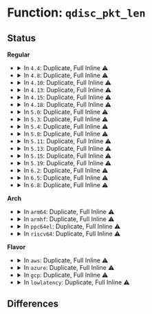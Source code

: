 # Function: <code>qdisc_pkt_len</code>

## Status
<b>Regular</b>
<ul>
<li>
<details>
<summary>In <code>4.4</code>: Duplicate, Full Inline ⚠️</summary>

**Collision:** Static Duplication

**Inline:** Full

**Transformation:** False

**Instances:**

```
In net/core/dev.c (0)
Location: include/net/sch_generic.h:475
Inline: True
```
```
In net/sched/sch_generic.c (0)
Location: include/net/sch_generic.h:475
Inline: True
```
```
In net/sched/sch_fifo.c (ffffffff8174905d)
Location: include/net/sch_generic.h:475
Inline: True
Inline callers:
  - net/sched/sch_fifo.c:qdisc_queue_drop
  - net/sched/sch_fifo.c:qdisc_queue_drop_head
```
</details>
</li>
<li>
<details>
<summary>In <code>4.8</code>: Duplicate, Full Inline ⚠️</summary>

**Collision:** Static Duplication

**Inline:** Full

**Transformation:** False

**Instances:**

```
In net/core/dev.c (0)
Location: include/net/sch_generic.h:478
Inline: True
```
```
In net/sched/sch_generic.c (0)
Location: include/net/sch_generic.h:478
Inline: True
```
```
In net/sched/sch_fifo.c (0)
Location: include/net/sch_generic.h:478
Inline: True
```
</details>
</li>
<li>
<details>
<summary>In <code>4.10</code>: Duplicate, Full Inline ⚠️</summary>

**Collision:** Static Duplication

**Inline:** Full

**Transformation:** False

**Instances:**

```
In net/core/dev.c (0)
Location: include/net/sch_generic.h:486
Inline: True
```
```
In net/sched/sch_generic.c (0)
Location: include/net/sch_generic.h:486
Inline: True
```
```
In net/sched/sch_fifo.c (0)
Location: include/net/sch_generic.h:486
Inline: True
```
</details>
</li>
<li>
<details>
<summary>In <code>4.13</code>: Duplicate, Full Inline ⚠️</summary>

**Collision:** Static Duplication

**Inline:** Full

**Transformation:** False

**Instances:**

```
In net/core/dev.c (0)
Location: include/net/sch_generic.h:531
Inline: True
```
```
In net/sched/sch_generic.c (0)
Location: include/net/sch_generic.h:531
Inline: True
```
```
In net/sched/sch_fifo.c (0)
Location: include/net/sch_generic.h:531
Inline: True
```
</details>
</li>
<li>
<details>
<summary>In <code>4.15</code>: Duplicate, Full Inline ⚠️</summary>

**Collision:** Static Duplication

**Inline:** Full

**Transformation:** False

**Instances:**

```
In net/core/dev.c (0)
Location: include/net/sch_generic.h:546
Inline: True
```
```
In net/sched/sch_generic.c (0)
Location: include/net/sch_generic.h:546
Inline: True
```
```
In net/sched/sch_fifo.c (0)
Location: include/net/sch_generic.h:546
Inline: True
```
</details>
</li>
<li>
<details>
<summary>In <code>4.18</code>: Duplicate, Full Inline ⚠️</summary>

**Collision:** Static Duplication

**Inline:** Full

**Transformation:** False

**Instances:**

```
In net/core/dev.c (ffffffff8189413a)
Location: include/net/sch_generic.h:617
Inline: True
Inline callers:
  - net/core/dev.c:__dev_queue_xmit
  - net/core/dev.c:__dev_queue_xmit
```
```
In net/sched/sch_generic.c (ffffffff818cc13d)
Location: include/net/sch_generic.h:617
Inline: True
Inline callers:
  - net/sched/sch_generic.c:pfifo_fast_dequeue
  - net/sched/sch_generic.c:pfifo_fast_dequeue
  - net/sched/sch_generic.c:pfifo_fast_enqueue
  - net/sched/sch_generic.c:__qdisc_run
  - net/sched/sch_generic.c:__qdisc_run
  - net/sched/sch_generic.c:__qdisc_run
  - net/sched/sch_generic.c:__qdisc_run
  - net/sched/sch_generic.c:__qdisc_run
  - net/sched/sch_generic.c:__qdisc_run
  - net/sched/sch_generic.c:sch_direct_xmit
  - net/sched/sch_generic.c:sch_direct_xmit
  - net/sched/sch_generic.c:sch_direct_xmit
  - net/sched/sch_generic.c:sch_direct_xmit
```
```
In net/sched/sch_fifo.c (ffffffff818d7f0c)
Location: include/net/sch_generic.h:617
Inline: True
Inline callers:
  - net/sched/sch_fifo.c:pfifo_tail_enqueue
  - net/sched/sch_fifo.c:pfifo_tail_enqueue
  - net/sched/sch_fifo.c:pfifo_tail_enqueue
  - net/sched/sch_fifo.c:qdisc_dequeue_head
  - net/sched/sch_fifo.c:qdisc_dequeue_head
```
</details>
</li>
<li>
<details>
<summary>In <code>5.0</code>: Duplicate, Full Inline ⚠️</summary>

**Collision:** Static Duplication

**Inline:** Full

**Transformation:** False

**Instances:**

```
In net/core/dev.c (ffffffff818b4b21)
Location: include/net/sch_generic.h:716
Inline: True
Inline callers:
  - net/core/dev.c:__dev_queue_xmit
  - net/core/dev.c:__dev_queue_xmit
```
```
In net/sched/sch_generic.c (ffffffff818f6b7d)
Location: include/net/sch_generic.h:716
Inline: True
Inline callers:
  - net/sched/sch_generic.c:pfifo_fast_dequeue
  - net/sched/sch_generic.c:pfifo_fast_dequeue
  - net/sched/sch_generic.c:pfifo_fast_enqueue
  - net/sched/sch_generic.c:__qdisc_run
  - net/sched/sch_generic.c:__qdisc_run
  - net/sched/sch_generic.c:__qdisc_run
  - net/sched/sch_generic.c:__qdisc_run
  - net/sched/sch_generic.c:__qdisc_run
  - net/sched/sch_generic.c:__qdisc_run
  - net/sched/sch_generic.c:sch_direct_xmit
  - net/sched/sch_generic.c:sch_direct_xmit
  - net/sched/sch_generic.c:sch_direct_xmit
  - net/sched/sch_generic.c:sch_direct_xmit
```
```
In net/sched/sch_fifo.c (ffffffff819046fc)
Location: include/net/sch_generic.h:716
Inline: True
Inline callers:
  - net/sched/sch_fifo.c:pfifo_tail_enqueue
  - net/sched/sch_fifo.c:pfifo_tail_enqueue
  - net/sched/sch_fifo.c:pfifo_tail_enqueue
  - net/sched/sch_fifo.c:qdisc_dequeue_head
  - net/sched/sch_fifo.c:qdisc_dequeue_head
```
</details>
</li>
<li>
<details>
<summary>In <code>5.3</code>: Duplicate, Full Inline ⚠️</summary>

**Collision:** Static Duplication

**Inline:** Full

**Transformation:** False

**Instances:**

```
In net/core/dev.c (ffffffff81901465)
Location: include/net/sch_generic.h:790
Inline: True
Inline callers:
  - net/core/dev.c:__dev_queue_xmit
  - net/core/dev.c:__dev_queue_xmit
  - net/core/dev.c:__dev_queue_xmit
```
```
In net/sched/sch_generic.c (ffffffff81956335)
Location: include/net/sch_generic.h:790
Inline: True
Inline callers:
  - net/sched/sch_generic.c:pfifo_fast_dequeue
  - net/sched/sch_generic.c:pfifo_fast_dequeue
  - net/sched/sch_generic.c:__qdisc_run
  - net/sched/sch_generic.c:__qdisc_run
  - net/sched/sch_generic.c:__qdisc_run
  - net/sched/sch_generic.c:__qdisc_run
  - net/sched/sch_generic.c:__qdisc_run
  - net/sched/sch_generic.c:__qdisc_run
  - net/sched/sch_generic.c:sch_direct_xmit
  - net/sched/sch_generic.c:sch_direct_xmit
  - net/sched/sch_generic.c:sch_direct_xmit
  - net/sched/sch_generic.c:sch_direct_xmit
```
```
In net/sched/sch_fifo.c (ffffffff81965972)
Location: include/net/sch_generic.h:790
Inline: True
Inline callers:
  - net/sched/sch_fifo.c:pfifo_tail_enqueue
  - net/sched/sch_fifo.c:pfifo_tail_enqueue
  - net/sched/sch_fifo.c:pfifo_tail_enqueue
  - net/sched/sch_fifo.c:qdisc_dequeue_head
  - net/sched/sch_fifo.c:qdisc_dequeue_head
```
</details>
</li>
<li>
<details>
<summary>In <code>5.4</code>: Duplicate, Full Inline ⚠️</summary>

**Collision:** Static Duplication

**Inline:** Full

**Transformation:** False

**Instances:**

```
In net/core/dev.c (ffffffff81933795)
Location: include/net/sch_generic.h:763
Inline: True
Inline callers:
  - net/core/dev.c:__dev_queue_xmit
  - net/core/dev.c:__dev_queue_xmit
```
```
In net/sched/sch_generic.c (ffffffff8198c7d5)
Location: include/net/sch_generic.h:763
Inline: True
Inline callers:
  - net/sched/sch_generic.c:pfifo_fast_dequeue
  - net/sched/sch_generic.c:pfifo_fast_dequeue
  - net/sched/sch_generic.c:__qdisc_run
  - net/sched/sch_generic.c:__qdisc_run
  - net/sched/sch_generic.c:__qdisc_run
  - net/sched/sch_generic.c:__qdisc_run
  - net/sched/sch_generic.c:__qdisc_run
  - net/sched/sch_generic.c:__qdisc_run
  - net/sched/sch_generic.c:sch_direct_xmit
  - net/sched/sch_generic.c:sch_direct_xmit
  - net/sched/sch_generic.c:sch_direct_xmit
  - net/sched/sch_generic.c:sch_direct_xmit
```
```
In net/sched/sch_fifo.c (ffffffff8199c402)
Location: include/net/sch_generic.h:763
Inline: True
Inline callers:
  - net/sched/sch_fifo.c:pfifo_tail_enqueue
  - net/sched/sch_fifo.c:pfifo_tail_enqueue
  - net/sched/sch_fifo.c:pfifo_tail_enqueue
  - net/sched/sch_fifo.c:qdisc_dequeue_head
  - net/sched/sch_fifo.c:qdisc_dequeue_head
```
</details>
</li>
<li>
<details>
<summary>In <code>5.8</code>: Duplicate, Full Inline ⚠️</summary>

**Collision:** Static Duplication

**Inline:** Full

**Transformation:** False

**Instances:**

```
In net/core/dev.c (ffffffff81a084fe)
Location: include/net/sch_generic.h:763
Inline: True
Inline callers:
  - net/core/dev.c:__dev_queue_xmit
  - net/core/dev.c:__dev_xmit_skb
```
```
In net/sched/sch_generic.c (ffffffff81a6480e)
Location: include/net/sch_generic.h:763
Inline: True
Inline callers:
  - net/sched/sch_generic.c:pfifo_fast_dequeue
  - net/sched/sch_generic.c:pfifo_fast_dequeue
  - net/sched/sch_generic.c:pfifo_fast_dequeue
  - net/sched/sch_generic.c:sch_direct_xmit
  - net/sched/sch_generic.c:sch_direct_xmit
  - net/sched/sch_generic.c:sch_direct_xmit
  - net/sched/sch_generic.c:sch_direct_xmit
  - net/sched/sch_generic.c:dequeue_skb
  - net/sched/sch_generic.c:dequeue_skb
  - net/sched/sch_generic.c:dequeue_skb
  - net/sched/sch_generic.c:try_bulk_dequeue_skb_slow
  - net/sched/sch_generic.c:try_bulk_dequeue_skb_slow
```
```
In net/sched/sch_fifo.c (ffffffff81a75585)
Location: include/net/sch_generic.h:763
Inline: True
Inline callers:
  - net/sched/sch_fifo.c:pfifo_tail_enqueue
  - net/sched/sch_fifo.c:pfifo_tail_enqueue
  - net/sched/sch_fifo.c:pfifo_tail_enqueue
  - net/sched/sch_fifo.c:pfifo_enqueue
  - net/sched/sch_fifo.c:bfifo_enqueue
  - net/sched/sch_fifo.c:bfifo_enqueue
  - net/sched/sch_fifo.c:qdisc_dequeue_head
  - net/sched/sch_fifo.c:qdisc_dequeue_head
```
</details>
</li>
<li>
<details>
<summary>In <code>5.11</code>: Duplicate, Full Inline ⚠️</summary>

**Collision:** Static Duplication

**Inline:** Full

**Transformation:** False

**Instances:**

```
In net/core/dev.c (ffffffff81a09ad0)
Location: include/net/sch_generic.h:755
Inline: True
Inline callers:
  - net/core/dev.c:__dev_queue_xmit
  - net/core/dev.c:__dev_xmit_skb
```
```
In net/sched/sch_generic.c (ffffffff81a6c94a)
Location: include/net/sch_generic.h:755
Inline: True
Inline callers:
  - net/sched/sch_generic.c:pfifo_fast_dequeue
  - net/sched/sch_generic.c:pfifo_fast_dequeue
  - net/sched/sch_generic.c:pfifo_fast_dequeue
  - net/sched/sch_generic.c:sch_direct_xmit
  - net/sched/sch_generic.c:sch_direct_xmit
  - net/sched/sch_generic.c:sch_direct_xmit
  - net/sched/sch_generic.c:sch_direct_xmit
  - net/sched/sch_generic.c:dequeue_skb
  - net/sched/sch_generic.c:dequeue_skb
  - net/sched/sch_generic.c:dequeue_skb
  - net/sched/sch_generic.c:try_bulk_dequeue_skb_slow
  - net/sched/sch_generic.c:try_bulk_dequeue_skb_slow
```
```
In net/sched/sch_fifo.c (ffffffff81a7e355)
Location: include/net/sch_generic.h:755
Inline: True
Inline callers:
  - net/sched/sch_fifo.c:pfifo_tail_enqueue
  - net/sched/sch_fifo.c:pfifo_tail_enqueue
  - net/sched/sch_fifo.c:pfifo_tail_enqueue
  - net/sched/sch_fifo.c:pfifo_enqueue
  - net/sched/sch_fifo.c:bfifo_enqueue
  - net/sched/sch_fifo.c:bfifo_enqueue
  - net/sched/sch_fifo.c:qdisc_dequeue_head
  - net/sched/sch_fifo.c:qdisc_dequeue_head
```
</details>
</li>
<li>
<details>
<summary>In <code>5.13</code>: Duplicate, Full Inline ⚠️</summary>

**Collision:** Static Duplication

**Inline:** Full

**Transformation:** False

**Instances:**

```
In net/core/dev.c (ffffffff819f0448)
Location: include/net/sch_generic.h:808
Inline: True
Inline callers:
  - net/core/dev.c:__dev_queue_xmit
  - net/core/dev.c:__dev_xmit_skb
```
```
In net/sched/sch_generic.c (ffffffff81a55169)
Location: include/net/sch_generic.h:808
Inline: True
Inline callers:
  - net/sched/sch_generic.c:pfifo_fast_dequeue
  - net/sched/sch_generic.c:pfifo_fast_dequeue
  - net/sched/sch_generic.c:pfifo_fast_dequeue
  - net/sched/sch_generic.c:sch_direct_xmit
  - net/sched/sch_generic.c:sch_direct_xmit
  - net/sched/sch_generic.c:sch_direct_xmit
  - net/sched/sch_generic.c:sch_direct_xmit
  - net/sched/sch_generic.c:dequeue_skb
  - net/sched/sch_generic.c:dequeue_skb
  - net/sched/sch_generic.c:dequeue_skb
  - net/sched/sch_generic.c:dequeue_skb
  - net/sched/sch_generic.c:dequeue_skb
```
```
In net/sched/sch_fifo.c (ffffffff81a671a2)
Location: include/net/sch_generic.h:808
Inline: True
Inline callers:
  - net/sched/sch_fifo.c:pfifo_tail_enqueue
  - net/sched/sch_fifo.c:pfifo_tail_enqueue
  - net/sched/sch_fifo.c:pfifo_tail_enqueue
  - net/sched/sch_fifo.c:pfifo_enqueue
  - net/sched/sch_fifo.c:bfifo_enqueue
  - net/sched/sch_fifo.c:bfifo_enqueue
  - net/sched/sch_fifo.c:qdisc_dequeue_head
  - net/sched/sch_fifo.c:qdisc_dequeue_head
```
</details>
</li>
<li>
<details>
<summary>In <code>5.15</code>: Duplicate, Full Inline ⚠️</summary>

**Collision:** Static Duplication

**Inline:** Full

**Transformation:** False

**Instances:**

```
In net/core/dev.c (ffffffff81aa186d)
Location: include/net/sch_generic.h:815
Inline: True
Inline callers:
  - net/core/dev.c:__dev_queue_xmit
  - net/core/dev.c:__dev_xmit_skb
  - net/core/dev.c:__dev_xmit_skb
```
```
In net/sched/sch_generic.c (ffffffff81b0e399)
Location: include/net/sch_generic.h:815
Inline: True
Inline callers:
  - net/sched/sch_generic.c:pfifo_fast_dequeue
  - net/sched/sch_generic.c:pfifo_fast_dequeue
  - net/sched/sch_generic.c:pfifo_fast_dequeue
  - net/sched/sch_generic.c:sch_direct_xmit
  - net/sched/sch_generic.c:sch_direct_xmit
  - net/sched/sch_generic.c:sch_direct_xmit
  - net/sched/sch_generic.c:sch_direct_xmit
  - net/sched/sch_generic.c:dequeue_skb
  - net/sched/sch_generic.c:dequeue_skb
  - net/sched/sch_generic.c:dequeue_skb
  - net/sched/sch_generic.c:dequeue_skb
  - net/sched/sch_generic.c:dequeue_skb
```
```
In net/sched/sch_fifo.c (ffffffff81b20682)
Location: include/net/sch_generic.h:815
Inline: True
Inline callers:
  - net/sched/sch_fifo.c:pfifo_tail_enqueue
  - net/sched/sch_fifo.c:pfifo_tail_enqueue
  - net/sched/sch_fifo.c:pfifo_tail_enqueue
  - net/sched/sch_fifo.c:pfifo_enqueue
  - net/sched/sch_fifo.c:bfifo_enqueue
  - net/sched/sch_fifo.c:bfifo_enqueue
  - net/sched/sch_fifo.c:qdisc_dequeue_head
  - net/sched/sch_fifo.c:qdisc_dequeue_head
```
</details>
</li>
<li>
<details>
<summary>In <code>5.19</code>: Duplicate, Full Inline ⚠️</summary>

**Collision:** Static Duplication

**Inline:** Full

**Transformation:** False

**Instances:**

```
In net/core/dev.c (ffffffff81c198dc)
Location: include/net/sch_generic.h:795
Inline: True
Inline callers:
  - net/core/dev.c:__dev_queue_xmit
  - net/core/dev.c:__dev_xmit_skb
  - net/core/dev.c:__dev_xmit_skb
```
```
In net/sched/sch_generic.c (ffffffff81c94908)
Location: include/net/sch_generic.h:795
Inline: True
Inline callers:
  - net/sched/sch_generic.c:pfifo_fast_dequeue
  - net/sched/sch_generic.c:pfifo_fast_dequeue
  - net/sched/sch_generic.c:pfifo_fast_dequeue
  - net/sched/sch_generic.c:sch_direct_xmit
  - net/sched/sch_generic.c:sch_direct_xmit
  - net/sched/sch_generic.c:sch_direct_xmit
  - net/sched/sch_generic.c:sch_direct_xmit
  - net/sched/sch_generic.c:dequeue_skb
  - net/sched/sch_generic.c:dequeue_skb
  - net/sched/sch_generic.c:dequeue_skb
  - net/sched/sch_generic.c:dequeue_skb
  - net/sched/sch_generic.c:dequeue_skb
```
```
In net/sched/sch_fifo.c (ffffffff81ca8992)
Location: include/net/sch_generic.h:795
Inline: True
Inline callers:
  - net/sched/sch_fifo.c:pfifo_tail_enqueue
  - net/sched/sch_fifo.c:pfifo_tail_enqueue
  - net/sched/sch_fifo.c:pfifo_tail_enqueue
  - net/sched/sch_fifo.c:pfifo_enqueue
  - net/sched/sch_fifo.c:bfifo_enqueue
  - net/sched/sch_fifo.c:bfifo_enqueue
  - net/sched/sch_fifo.c:qdisc_dequeue_head
  - net/sched/sch_fifo.c:qdisc_dequeue_head
```
</details>
</li>
<li>
<details>
<summary>In <code>6.2</code>: Duplicate, Full Inline ⚠️</summary>

**Collision:** Static Duplication

**Inline:** Full

**Transformation:** False

**Instances:**

```
In net/core/dev.c (ffffffff81dca918)
Location: include/net/sch_generic.h:774
Inline: True
Inline callers:
  - net/core/dev.c:__dev_queue_xmit
  - net/core/dev.c:__dev_xmit_skb
  - net/core/dev.c:__dev_xmit_skb
```
```
In net/sched/sch_generic.c (ffffffff81e503c8)
Location: include/net/sch_generic.h:774
Inline: True
Inline callers:
  - net/sched/sch_generic.c:pfifo_fast_dequeue
  - net/sched/sch_generic.c:pfifo_fast_dequeue
  - net/sched/sch_generic.c:pfifo_fast_dequeue
  - net/sched/sch_generic.c:sch_direct_xmit
  - net/sched/sch_generic.c:sch_direct_xmit
  - net/sched/sch_generic.c:sch_direct_xmit
  - net/sched/sch_generic.c:sch_direct_xmit
  - net/sched/sch_generic.c:dequeue_skb
  - net/sched/sch_generic.c:dequeue_skb
  - net/sched/sch_generic.c:dequeue_skb
  - net/sched/sch_generic.c:dequeue_skb
  - net/sched/sch_generic.c:dequeue_skb
```
```
In net/sched/sch_fifo.c (ffffffff81e65802)
Location: include/net/sch_generic.h:774
Inline: True
Inline callers:
  - net/sched/sch_fifo.c:pfifo_tail_enqueue
  - net/sched/sch_fifo.c:pfifo_tail_enqueue
  - net/sched/sch_fifo.c:pfifo_tail_enqueue
  - net/sched/sch_fifo.c:pfifo_enqueue
  - net/sched/sch_fifo.c:bfifo_enqueue
  - net/sched/sch_fifo.c:bfifo_enqueue
  - net/sched/sch_fifo.c:qdisc_dequeue_head
  - net/sched/sch_fifo.c:qdisc_dequeue_head
```
</details>
</li>
<li>
<details>
<summary>In <code>6.5</code>: Duplicate, Full Inline ⚠️</summary>

**Collision:** Static Duplication

**Inline:** Full

**Transformation:** False

**Instances:**

```
In net/core/dev.c (ffffffff81e3b49d)
Location: include/net/sch_generic.h:786
Inline: True
Inline callers:
  - net/core/dev.c:__dev_queue_xmit
  - net/core/dev.c:__dev_xmit_skb
  - net/core/dev.c:__dev_xmit_skb
```
```
In net/sched/sch_generic.c (ffffffff81eabba0)
Location: include/net/sch_generic.h:786
Inline: True
Inline callers:
  - net/sched/sch_generic.c:pfifo_fast_dequeue
  - net/sched/sch_generic.c:pfifo_fast_dequeue
  - net/sched/sch_generic.c:pfifo_fast_dequeue
  - net/sched/sch_generic.c:sch_direct_xmit
  - net/sched/sch_generic.c:sch_direct_xmit
  - net/sched/sch_generic.c:sch_direct_xmit
  - net/sched/sch_generic.c:sch_direct_xmit
  - net/sched/sch_generic.c:dequeue_skb
  - net/sched/sch_generic.c:dequeue_skb
  - net/sched/sch_generic.c:dequeue_skb
  - net/sched/sch_generic.c:dequeue_skb
  - net/sched/sch_generic.c:dequeue_skb
```
```
In net/sched/sch_fifo.c (ffffffff81ec1742)
Location: include/net/sch_generic.h:786
Inline: True
Inline callers:
  - net/sched/sch_fifo.c:pfifo_tail_enqueue
  - net/sched/sch_fifo.c:pfifo_tail_enqueue
  - net/sched/sch_fifo.c:pfifo_tail_enqueue
  - net/sched/sch_fifo.c:pfifo_enqueue
  - net/sched/sch_fifo.c:bfifo_enqueue
  - net/sched/sch_fifo.c:bfifo_enqueue
  - net/sched/sch_fifo.c:qdisc_dequeue_head
  - net/sched/sch_fifo.c:qdisc_dequeue_head
```
</details>
</li>
<li>
<details>
<summary>In <code>6.8</code>: Duplicate, Full Inline ⚠️</summary>

**Collision:** Static Duplication

**Inline:** Full

**Transformation:** False

**Instances:**

```
In net/core/dev.c (ffffffff81eedf82)
Location: include/net/sch_generic.h:814
Inline: True
Inline callers:
  - net/core/dev.c:tc_run
  - net/core/dev.c:__dev_xmit_skb
  - net/core/dev.c:__dev_xmit_skb
```
```
In net/sched/sch_generic.c (ffffffff81f6e640)
Location: include/net/sch_generic.h:814
Inline: True
Inline callers:
  - net/sched/sch_generic.c:pfifo_fast_dequeue
  - net/sched/sch_generic.c:pfifo_fast_dequeue
  - net/sched/sch_generic.c:pfifo_fast_dequeue
  - net/sched/sch_generic.c:sch_direct_xmit
  - net/sched/sch_generic.c:sch_direct_xmit
  - net/sched/sch_generic.c:sch_direct_xmit
  - net/sched/sch_generic.c:sch_direct_xmit
  - net/sched/sch_generic.c:dequeue_skb
  - net/sched/sch_generic.c:dequeue_skb
  - net/sched/sch_generic.c:dequeue_skb
  - net/sched/sch_generic.c:dequeue_skb
  - net/sched/sch_generic.c:dequeue_skb
```
```
In net/sched/sch_fifo.c (ffffffff81f84a82)
Location: include/net/sch_generic.h:814
Inline: True
Inline callers:
  - net/sched/sch_fifo.c:pfifo_tail_enqueue
  - net/sched/sch_fifo.c:pfifo_tail_enqueue
  - net/sched/sch_fifo.c:pfifo_tail_enqueue
  - net/sched/sch_fifo.c:pfifo_enqueue
  - net/sched/sch_fifo.c:bfifo_enqueue
  - net/sched/sch_fifo.c:bfifo_enqueue
  - net/sched/sch_fifo.c:qdisc_dequeue_head
  - net/sched/sch_fifo.c:qdisc_dequeue_head
```
</details>
</li>
</ul>
<b>Arch</b>
<ul>
<li>
<details>
<summary>In <code>arm64</code>: Duplicate, Full Inline ⚠️</summary>

**Collision:** Static Duplication

**Inline:** Full

**Transformation:** False

**Instances:**

```
In net/core/dev.c (ffff800010bd1884)
Location: include/net/sch_generic.h:763
Inline: True
Inline callers:
  - net/core/dev.c:__dev_queue_xmit
  - net/core/dev.c:__dev_queue_xmit
```
```
In net/sched/sch_generic.c (ffff800010c383ac)
Location: include/net/sch_generic.h:763
Inline: True
Inline callers:
  - net/sched/sch_generic.c:pfifo_fast_dequeue
  - net/sched/sch_generic.c:pfifo_fast_dequeue
  - net/sched/sch_generic.c:pfifo_fast_dequeue
  - net/sched/sch_generic.c:pfifo_fast_dequeue
  - net/sched/sch_generic.c:__qdisc_run
  - net/sched/sch_generic.c:__qdisc_run
  - net/sched/sch_generic.c:__qdisc_run
  - net/sched/sch_generic.c:__qdisc_run
  - net/sched/sch_generic.c:__qdisc_run
  - net/sched/sch_generic.c:__qdisc_run
  - net/sched/sch_generic.c:sch_direct_xmit
  - net/sched/sch_generic.c:sch_direct_xmit
  - net/sched/sch_generic.c:sch_direct_xmit
  - net/sched/sch_generic.c:sch_direct_xmit
```
```
In net/sched/sch_fifo.c (ffff800010c496a0)
Location: include/net/sch_generic.h:763
Inline: True
Inline callers:
  - net/sched/sch_fifo.c:pfifo_tail_enqueue
  - net/sched/sch_fifo.c:pfifo_tail_enqueue
  - net/sched/sch_fifo.c:pfifo_tail_enqueue
  - net/sched/sch_fifo.c:qdisc_dequeue_head
  - net/sched/sch_fifo.c:qdisc_dequeue_head
```
</details>
</li>
<li>
<details>
<summary>In <code>armhf</code>: Duplicate, Full Inline ⚠️</summary>

**Collision:** Static Duplication

**Inline:** Full

**Transformation:** False

**Instances:**

```
In net/core/dev.c (c0ced73c)
Location: include/net/sch_generic.h:763
Inline: True
Inline callers:
  - net/core/dev.c:__netif_receive_skb_core
  - net/core/dev.c:__dev_queue_xmit
  - net/core/dev.c:__dev_queue_xmit
```
```
In net/sched/sch_generic.c (c0d49f94)
Location: include/net/sch_generic.h:763
Inline: True
Inline callers:
  - net/sched/sch_generic.c:pfifo_fast_dequeue
  - net/sched/sch_generic.c:pfifo_fast_dequeue
  - net/sched/sch_generic.c:pfifo_fast_dequeue
  - net/sched/sch_generic.c:pfifo_fast_dequeue
  - net/sched/sch_generic.c:__qdisc_run
  - net/sched/sch_generic.c:__qdisc_run
  - net/sched/sch_generic.c:__qdisc_run
  - net/sched/sch_generic.c:__qdisc_run
  - net/sched/sch_generic.c:__qdisc_run
  - net/sched/sch_generic.c:__qdisc_run
  - net/sched/sch_generic.c:sch_direct_xmit
  - net/sched/sch_generic.c:sch_direct_xmit
  - net/sched/sch_generic.c:sch_direct_xmit
  - net/sched/sch_generic.c:sch_direct_xmit
```
```
In net/sched/sch_fifo.c (c0d5a418)
Location: include/net/sch_generic.h:763
Inline: True
Inline callers:
  - net/sched/sch_fifo.c:pfifo_tail_enqueue
  - net/sched/sch_fifo.c:pfifo_tail_enqueue
  - net/sched/sch_fifo.c:pfifo_tail_enqueue
  - net/sched/sch_fifo.c:qdisc_dequeue_head
  - net/sched/sch_fifo.c:qdisc_dequeue_head
```
</details>
</li>
<li>
<details>
<summary>In <code>ppc64el</code>: Duplicate, Full Inline ⚠️</summary>

**Collision:** Static Duplication

**Inline:** Full

**Transformation:** False

**Instances:**

```
In net/core/dev.c (c000000000cafc5c)
Location: include/net/sch_generic.h:763
Inline: True
Inline callers:
  - net/core/dev.c:__dev_queue_xmit
  - net/core/dev.c:__dev_queue_xmit
```
```
In net/sched/sch_generic.c (c000000000d31300)
Location: include/net/sch_generic.h:763
Inline: True
Inline callers:
  - net/sched/sch_generic.c:pfifo_fast_dequeue
  - net/sched/sch_generic.c:pfifo_fast_dequeue
  - net/sched/sch_generic.c:pfifo_fast_dequeue
  - net/sched/sch_generic.c:pfifo_fast_dequeue
  - net/sched/sch_generic.c:__qdisc_run
  - net/sched/sch_generic.c:__qdisc_run
  - net/sched/sch_generic.c:__qdisc_run
  - net/sched/sch_generic.c:__qdisc_run
  - net/sched/sch_generic.c:__qdisc_run
  - net/sched/sch_generic.c:__qdisc_run
  - net/sched/sch_generic.c:sch_direct_xmit
  - net/sched/sch_generic.c:sch_direct_xmit
  - net/sched/sch_generic.c:sch_direct_xmit
  - net/sched/sch_generic.c:sch_direct_xmit
```
```
In net/sched/sch_fifo.c (c000000000d46ee8)
Location: include/net/sch_generic.h:763
Inline: True
Inline callers:
  - net/sched/sch_fifo.c:pfifo_tail_enqueue
  - net/sched/sch_fifo.c:pfifo_tail_enqueue
  - net/sched/sch_fifo.c:pfifo_tail_enqueue
  - net/sched/sch_fifo.c:qdisc_dequeue_head
  - net/sched/sch_fifo.c:qdisc_dequeue_head
```
</details>
</li>
<li>
<details>
<summary>In <code>riscv64</code>: Duplicate, Full Inline ⚠️</summary>

**Collision:** Static Duplication

**Inline:** Full

**Transformation:** False

**Instances:**

```
In net/core/dev.c (ffffffe00075bf2e)
Location: include/net/sch_generic.h:763
Inline: True
Inline callers:
  - net/core/dev.c:__dev_queue_xmit
  - net/core/dev.c:__dev_queue_xmit
```
```
In net/sched/sch_generic.c (ffffffe0007a8fa4)
Location: include/net/sch_generic.h:763
Inline: True
Inline callers:
  - net/sched/sch_generic.c:pfifo_fast_dequeue
  - net/sched/sch_generic.c:pfifo_fast_dequeue
  - net/sched/sch_generic.c:pfifo_fast_dequeue
  - net/sched/sch_generic.c:pfifo_fast_dequeue
  - net/sched/sch_generic.c:__qdisc_run
  - net/sched/sch_generic.c:__qdisc_run
  - net/sched/sch_generic.c:__qdisc_run
  - net/sched/sch_generic.c:__qdisc_run
  - net/sched/sch_generic.c:__qdisc_run
  - net/sched/sch_generic.c:__qdisc_run
  - net/sched/sch_generic.c:sch_direct_xmit
  - net/sched/sch_generic.c:sch_direct_xmit
  - net/sched/sch_generic.c:sch_direct_xmit
  - net/sched/sch_generic.c:sch_direct_xmit
```
```
In net/sched/sch_fifo.c (ffffffe0007b6d54)
Location: include/net/sch_generic.h:763
Inline: True
Inline callers:
  - net/sched/sch_fifo.c:pfifo_tail_enqueue
  - net/sched/sch_fifo.c:pfifo_tail_enqueue
  - net/sched/sch_fifo.c:pfifo_tail_enqueue
  - net/sched/sch_fifo.c:qdisc_dequeue_head
  - net/sched/sch_fifo.c:qdisc_dequeue_head
```
</details>
</li>
</ul>
<b>Flavor</b>
<ul>
<li>
<details>
<summary>In <code>aws</code>: Duplicate, Full Inline ⚠️</summary>

**Collision:** Static Duplication

**Inline:** Full

**Transformation:** False

**Instances:**

```
In net/core/dev.c (ffffffff818d3795)
Location: include/net/sch_generic.h:763
Inline: True
Inline callers:
  - net/core/dev.c:__dev_queue_xmit
  - net/core/dev.c:__dev_queue_xmit
```
```
In net/sched/sch_generic.c (ffffffff8192c645)
Location: include/net/sch_generic.h:763
Inline: True
Inline callers:
  - net/sched/sch_generic.c:pfifo_fast_dequeue
  - net/sched/sch_generic.c:pfifo_fast_dequeue
  - net/sched/sch_generic.c:__qdisc_run
  - net/sched/sch_generic.c:__qdisc_run
  - net/sched/sch_generic.c:__qdisc_run
  - net/sched/sch_generic.c:__qdisc_run
  - net/sched/sch_generic.c:__qdisc_run
  - net/sched/sch_generic.c:__qdisc_run
  - net/sched/sch_generic.c:sch_direct_xmit
  - net/sched/sch_generic.c:sch_direct_xmit
  - net/sched/sch_generic.c:sch_direct_xmit
  - net/sched/sch_generic.c:sch_direct_xmit
```
```
In net/sched/sch_fifo.c (ffffffff8193c272)
Location: include/net/sch_generic.h:763
Inline: True
Inline callers:
  - net/sched/sch_fifo.c:pfifo_tail_enqueue
  - net/sched/sch_fifo.c:pfifo_tail_enqueue
  - net/sched/sch_fifo.c:pfifo_tail_enqueue
  - net/sched/sch_fifo.c:qdisc_dequeue_head
  - net/sched/sch_fifo.c:qdisc_dequeue_head
```
</details>
</li>
<li>
<details>
<summary>In <code>azure</code>: Duplicate, Full Inline ⚠️</summary>

**Collision:** Static Duplication

**Inline:** Full

**Transformation:** False

**Instances:**

```
In net/core/dev.c (ffffffff8188d625)
Location: include/net/sch_generic.h:763
Inline: True
Inline callers:
  - net/core/dev.c:__dev_queue_xmit
  - net/core/dev.c:__dev_queue_xmit
```
```
In net/sched/sch_generic.c (ffffffff818e6145)
Location: include/net/sch_generic.h:763
Inline: True
Inline callers:
  - net/sched/sch_generic.c:pfifo_fast_dequeue
  - net/sched/sch_generic.c:pfifo_fast_dequeue
  - net/sched/sch_generic.c:__qdisc_run
  - net/sched/sch_generic.c:__qdisc_run
  - net/sched/sch_generic.c:__qdisc_run
  - net/sched/sch_generic.c:__qdisc_run
  - net/sched/sch_generic.c:__qdisc_run
  - net/sched/sch_generic.c:__qdisc_run
  - net/sched/sch_generic.c:sch_direct_xmit
  - net/sched/sch_generic.c:sch_direct_xmit
  - net/sched/sch_generic.c:sch_direct_xmit
  - net/sched/sch_generic.c:sch_direct_xmit
```
```
In net/sched/sch_fifo.c (ffffffff818f5d72)
Location: include/net/sch_generic.h:763
Inline: True
Inline callers:
  - net/sched/sch_fifo.c:pfifo_tail_enqueue
  - net/sched/sch_fifo.c:pfifo_tail_enqueue
  - net/sched/sch_fifo.c:pfifo_tail_enqueue
  - net/sched/sch_fifo.c:qdisc_dequeue_head
  - net/sched/sch_fifo.c:qdisc_dequeue_head
```
</details>
</li>
<li>
<details>
<summary>In <code>gcp</code>: Duplicate, Full Inline ⚠️</summary>

**Collision:** Static Duplication

**Inline:** Full

**Transformation:** False

**Instances:**

```
In net/core/dev.c (ffffffff81924795)
Location: include/net/sch_generic.h:763
Inline: True
Inline callers:
  - net/core/dev.c:__dev_queue_xmit
  - net/core/dev.c:__dev_queue_xmit
```
```
In net/sched/sch_generic.c (ffffffff8197d7d5)
Location: include/net/sch_generic.h:763
Inline: True
Inline callers:
  - net/sched/sch_generic.c:pfifo_fast_dequeue
  - net/sched/sch_generic.c:pfifo_fast_dequeue
  - net/sched/sch_generic.c:__qdisc_run
  - net/sched/sch_generic.c:__qdisc_run
  - net/sched/sch_generic.c:__qdisc_run
  - net/sched/sch_generic.c:__qdisc_run
  - net/sched/sch_generic.c:__qdisc_run
  - net/sched/sch_generic.c:__qdisc_run
  - net/sched/sch_generic.c:sch_direct_xmit
  - net/sched/sch_generic.c:sch_direct_xmit
  - net/sched/sch_generic.c:sch_direct_xmit
  - net/sched/sch_generic.c:sch_direct_xmit
```
```
In net/sched/sch_fifo.c (ffffffff8198d402)
Location: include/net/sch_generic.h:763
Inline: True
Inline callers:
  - net/sched/sch_fifo.c:pfifo_tail_enqueue
  - net/sched/sch_fifo.c:pfifo_tail_enqueue
  - net/sched/sch_fifo.c:pfifo_tail_enqueue
  - net/sched/sch_fifo.c:qdisc_dequeue_head
  - net/sched/sch_fifo.c:qdisc_dequeue_head
```
</details>
</li>
<li>
<details>
<summary>In <code>lowlatency</code>: Duplicate, Full Inline ⚠️</summary>

**Collision:** Static Duplication

**Inline:** Full

**Transformation:** False

**Instances:**

```
In net/core/dev.c (ffffffff81945c25)
Location: include/net/sch_generic.h:763
Inline: True
Inline callers:
  - net/core/dev.c:__dev_queue_xmit
  - net/core/dev.c:__dev_queue_xmit
```
```
In net/sched/sch_generic.c (ffffffff8199fd45)
Location: include/net/sch_generic.h:763
Inline: True
Inline callers:
  - net/sched/sch_generic.c:pfifo_fast_dequeue
  - net/sched/sch_generic.c:pfifo_fast_dequeue
  - net/sched/sch_generic.c:__qdisc_run
  - net/sched/sch_generic.c:__qdisc_run
  - net/sched/sch_generic.c:__qdisc_run
  - net/sched/sch_generic.c:__qdisc_run
  - net/sched/sch_generic.c:__qdisc_run
  - net/sched/sch_generic.c:__qdisc_run
  - net/sched/sch_generic.c:sch_direct_xmit
  - net/sched/sch_generic.c:sch_direct_xmit
  - net/sched/sch_generic.c:sch_direct_xmit
  - net/sched/sch_generic.c:sch_direct_xmit
```
```
In net/sched/sch_fifo.c (ffffffff819afc92)
Location: include/net/sch_generic.h:763
Inline: True
Inline callers:
  - net/sched/sch_fifo.c:pfifo_tail_enqueue
  - net/sched/sch_fifo.c:pfifo_tail_enqueue
  - net/sched/sch_fifo.c:pfifo_tail_enqueue
  - net/sched/sch_fifo.c:qdisc_dequeue_head
  - net/sched/sch_fifo.c:qdisc_dequeue_head
```
</details>
</li>
</ul>

## Differences
